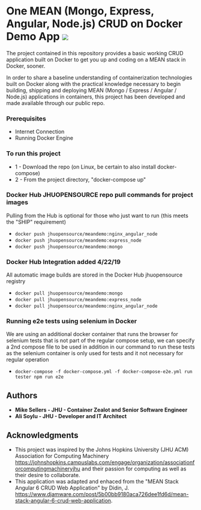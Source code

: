 # One MEAN (Mongo, Express, Angular, Node.js) CRUD on Docker Demo App <a href="https://travis-ci.com/jhuopensource/meandemo"><img src="https://api.travis-ci.com/jhuopensource/meandemo.svg?branch=master"></a>
The project contained in this repository provides a basic working CRUD application built on Docker to get you up and coding on a MEAN stack in Docker, sooner.

In order to share a baseline understanding of containerization technologies built on Docker along with the practical knowledge necessary to begin building, shipping and deploying MEAN (Mongo / Express / Angular / Node.js) applications in containers, this project has been developed and made available through our public repo.

### Prerequisites
- Internet Connection
- Running Docker Engine

### To run this project
* 1 - Download the repo (on Linux, be certain to also install docker-compose)
* 2 - From the project directory, "docker-compose up"

### Docker Hub JHUOPENSOURCE repo pull commands for project images
Pulling from the Hub is optional for those who just want to run (this meets the "SHIP" requirement)
* `docker push jhuopensource/meandemo:nginx_angular_node`
* `docker push jhuopensource/meandemo:express_node`
* `docker push jhuopensource/meandemo:mongo`

### Docker Hub Integration added 4/22/19
All automatic image builds are stored in the Docker Hub jhuopensource registry
* `docker pull jhuopensource/meandemo:mongo`
* `docker pull jhuopensource/meandemo:express_node`
* `docker pull jhuopensource/meandemo:nginx_angular_node`


### Running e2e tests using selenium in Docker
We are using an additional docker container that runs the browser for selenium tests that is not part of the regular compose setup, we can specify a 2nd compose file to be used in addition in our command to run these tests as the selenium container is only used for tests and it not necessary for regular operation
* `docker-compose -f docker-compose.yml -f docker-compose-e2e.yml run tester npm run e2e`

## Authors
* **Mike Sellers - JHU - Container Zealot and Senior Software Engineer**
* **Ali Soylu - JHU - Developer and IT Architect**

## Acknowledgments
* This project was inspired by the Johns Hopkins University (JHU ACM) Association for Computing Machinery https://johnshopkins.campuslabs.com/engage/organization/associationforcomputingmachineryjhu and their passion for computing as well as their desire to collaborate.
* This application was adapted and enhaced from the "MEAN Stack Angular 6 CRUD Web Application" by Didin, J. https://www.djamware.com/post/5b00bb9180aca726dee1fd6d/mean-stack-angular-6-crud-web-application.
